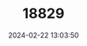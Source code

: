 ---
title: "18829"
category: "Ptychocheilus lucius"
draft: false
date: 2024-02-22 13:03:50
languages:
  English: ["Colorado River Squawfish", "Colorado Squafish", "Colorado Squawfish", "Colorado Pikeminnow"]
  Spanish; Castilian: ["Pez Squaw del Colorado"]
  French: ["Poisson Squaw du Colorado"]
---